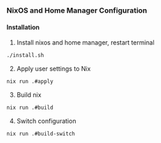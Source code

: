 ### NixOS and Home Manager Configuration

#### Installation
1. Install nixos and home manager, restart terminal
```sh
./install.sh
```

2. Apply user settings to Nix
```sh
nix run .#apply
```

3. Build nix
```sh
nix run .#build
```

4. Switch configuration
```sh
nix run .#build-switch
```
